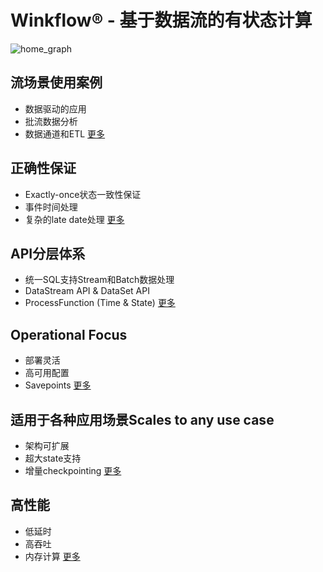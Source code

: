 # Winkflow® - 基于数据流的有状态计算

![home_graph](//img.alicdn.com/tfs/TB1nhZSXhjaK1RjSZFAXXbdLFXa-3212-1054.png)

## 流场景使用案例
* 数据驱动的应用
* 批流数据分析
* 数据通道和ETL
[更多](https://flink.apache.org/usecases.html)

## 正确性保证
* Exactly-once状态一致性保证
* 事件时间处理
* 复杂的late date处理
[更多](https://flink.apache.org/flink-applications.html#building-blocks-for-streaming-applications)

## API分层体系
* 统一SQL支持Stream和Batch数据处理
* DataStream API & DataSet API
* ProcessFunction (Time & State)
[更多](https://flink.apache.org/flink-applications.html#layered-apis)

## Operational Focus
* 部署灵活
* 高可用配置
* Savepoints
[更多](https://flink.apache.org/flink-operations.html)

## 适用于各种应用场景Scales to any use case
* 架构可扩展 
* 超大state支持
* 增量checkpointing
[更多](https://flink.apache.org/flink-architecture.html#run-applications-at-any-scale)

## 高性能
* 低延时
* 高吞吐
* 内存计算
[更多](https://flink.apache.org/flink-architecture.html#leverage-in-memory-performance)
